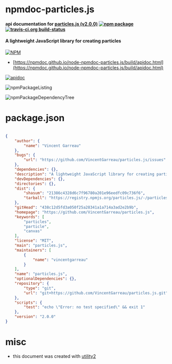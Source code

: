 # npmdoc-particles.js

#### api documentation for  [particles.js (v2.0.0)](https://github.com/VincentGarreau/particles.js)  [![npm package](https://img.shields.io/npm/v/npmdoc-particles.js.svg?style=flat-square)](https://www.npmjs.org/package/npmdoc-particles.js) [![travis-ci.org build-status](https://api.travis-ci.org/npmdoc/node-npmdoc-particles.js.svg)](https://travis-ci.org/npmdoc/node-npmdoc-particles.js)

#### A lightweight JavaScript library for creating particles

[![NPM](https://nodei.co/npm/particles.js.png?downloads=true&downloadRank=true&stars=true)](https://www.npmjs.com/package/particles.js)

- [https://npmdoc.github.io/node-npmdoc-particles.js/build/apidoc.html](https://npmdoc.github.io/node-npmdoc-particles.js/build/apidoc.html)

[![apidoc](https://npmdoc.github.io/node-npmdoc-particles.js/build/screenCapture.buildCi.browser.%252Ftmp%252Fbuild%252Fapidoc.html.png)](https://npmdoc.github.io/node-npmdoc-particles.js/build/apidoc.html)

![npmPackageListing](https://npmdoc.github.io/node-npmdoc-particles.js/build/screenCapture.npmPackageListing.svg)

![npmPackageDependencyTree](https://npmdoc.github.io/node-npmdoc-particles.js/build/screenCapture.npmPackageDependencyTree.svg)



# package.json

```json

{
    "author": {
        "name": "Vincent Garreau"
    },
    "bugs": {
        "url": "https://github.com/VincentGarreau/particles.js/issues"
    },
    "dependencies": {},
    "description": "A lightweight JavaScript library for creating particles",
    "devDependencies": {},
    "directories": {},
    "dist": {
        "shasum": "21386c4328d6c7f96780a201e96eedfc09c736f6",
        "tarball": "https://registry.npmjs.org/particles.js/-/particles.js-2.0.0.tgz"
    },
    "gitHead": "438c12d5fd3a050f25a28341a1a714a3ad2e2b9b",
    "homepage": "https://github.com/VincentGarreau/particles.js",
    "keywords": [
        "particles",
        "particle",
        "canvas"
    ],
    "license": "MIT",
    "main": "particles.js",
    "maintainers": [
        {
            "name": "vincentgarreau"
        }
    ],
    "name": "particles.js",
    "optionalDependencies": {},
    "repository": {
        "type": "git",
        "url": "git+https://github.com/VincentGarreau/particles.js.git"
    },
    "scripts": {
        "test": "echo \"Error: no test specified\" && exit 1"
    },
    "version": "2.0.0"
}
```



# misc
- this document was created with [utility2](https://github.com/kaizhu256/node-utility2)
